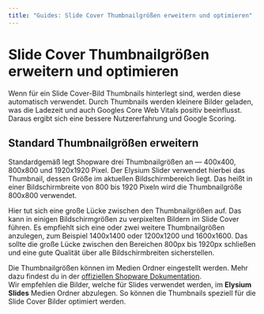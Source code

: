 ```yaml
---
title: "Guides: Slide Cover Thumbnailgrößen erweitern und optimieren"
---
```


# Slide Cover Thumbnailgrößen erweitern und optimieren

Wenn für ein Slide Cover-Bild Thumbnails hinterlegt sind, werden diese automatisch verwendet. Durch Thumbnails werden kleinere Bilder geladen, was die Ladezeit und auch Googles Core Web Vitals positiv beeinflusst. Daraus ergibt sich eine bessere Nutzererfahrung und Google Scoring.

## Standard Thumbnailgrößen erweitern

Standardgemäß legt Shopware drei Thumbnailgrößen an — 400x400, 800x800 und 1920x1920 Pixel. Der Elysium Slider verwendet hierbei das Thumbnail, dessen Größe im aktuellen Bildschirmbereich liegt. Das heißt in einer Bildschirmbreite von 800 bis 1920 Pixeln wird die Thumbnailgröße 800x800 verwendet.  

Hier tut sich eine große Lücke zwischen den Thumbnailgrößen auf. Das kann in einigen Bildschirmgrößen zu verpixelten Bildern im Slide Cover führen. Es empfiehlt sich eine oder zwei weitere Thumbnailgrößen anzulegen, zum Beispiel 1400x1400 oder 1200x1200 und 1600x1600. Das sollte die große Lücke zwischen den Bereichen 800px bis 1920px schließen und eine gute Qualität über alle Bildschirmbreiten sicherstellen.

Die Thumbnailgrößen können im Medien Ordner eingestellt werden. Mehr dazu findest du in der [offiziellen Shopware Dokumentation](https://docs.shopware.com/de/shopware-6-de/Inhalte/medien?category=shopware-6-de/inhalte#einstellungen).  
Wir empfehlen die Bilder, welche für Slides verwendet werden, im **Elysium Slides** Medien Ordner abzulegen. So können die Thumbnails speziell für die Slide Cover Bilder optimiert werden.
